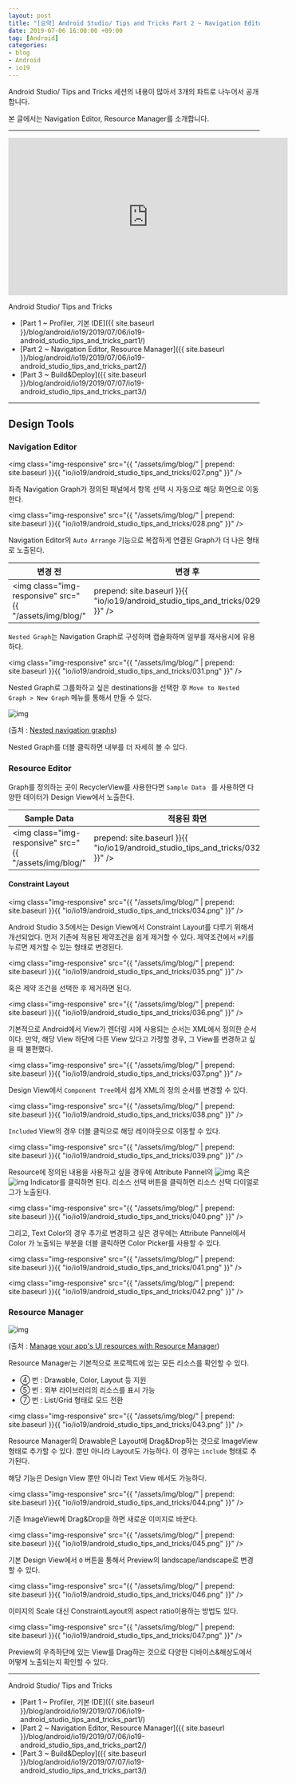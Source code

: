 ```yaml
---
layout: post
title: "[요약] Android Studio/ Tips and Tricks Part 2 ~ Navigation Editor, Resource Manager (Google I/O '19)"
date: 2019-07-06 16:00:00 +09:00
tag: [Android]
categories:
- blog
- Android
- io19
---
```


Android Studio/ Tips and Tricks 세션의 내용이 많아서 3개의 파트로 나누어서 공개합니다.

본 글에서는 Navigation Editor, Resource Manager를 소개합니다.

<!--more-->

- - - 

<div class="youtube">
  <iframe width="560" height="315" src="https://www.youtube.com/embed/ihF-PwDfRZ4" frameborder="0" allow="accelerometer; autoplay; encrypted-media; gyroscope; picture-in-picture" allowfullscreen></iframe>
</div>

Android Studio/ Tips and Tricks

- [Part 1 ~ Profiler, 기본 IDE]({{ site.baseurl }}/blog/android/io19/2019/07/06/io19-android_studio_tips_and_tricks_part1/)
- [Part 2 ~ Navigation Editor, Resource Manager]({{ site.baseurl }}/blog/android/io19/2019/07/06/io19-android_studio_tips_and_tricks_part2/)
- [Part 3 ~ Build&Deploy]({{ site.baseurl }}/blog/android/io19/2019/07/07/io19-android_studio_tips_and_tricks_part3/)

- - -

## Design Tools

### Navigation Editor

<img class="img-responsive" src="{{ "/assets/img/blog/" | prepend: site.baseurl }}{{ "io/io19/android_studio_tips_and_tricks/027.png" }}" /> 

좌측 Navigation Graph가 정의된 패널에서 항목 선택 시 자동으로 해당 화면으로 이동한다.

<img class="img-responsive" src="{{ "/assets/img/blog/" | prepend: site.baseurl }}{{ "io/io19/android_studio_tips_and_tricks/028.png" }}" /> 

Navigation Editor의 `Auto Arrange` 기능으로 복잡하게 연결된 Graph가 더 나은 형태로 노출된다.

| 변경 전                                                      | 변경 후                                                      |
| ------------------------------------------------------------ | ------------------------------------------------------------ |
| <img class="img-responsive" src="{{ "/assets/img/blog/" | prepend: site.baseurl }}{{ "io/io19/android_studio_tips_and_tricks/029.png" }}" /> | <img class="img-responsive" src="{{ "/assets/img/blog/" | prepend: site.baseurl }}{{ "io/io19/android_studio_tips_and_tricks/030.png" }}" /> |

`Nested Graph`는 Navigation Graph로 구성하며 캡슐화하며 일부를 재사용시에 유용하다. 

<img class="img-responsive" src="{{ "/assets/img/blog/" | prepend: site.baseurl }}{{ "io/io19/android_studio_tips_and_tricks/031.png" }}" /> 

Nested Graph로 그룹화하고 싶은 destinations을 선택한 후 `Move to Nested Graph > New Graph` 메뉴를 통해서 만들 수 있다.

![img](https://developer.android.com/images/topic/libraries/architecture/navigation-nestedgraph_2x.png)

(출처 : [Nested navigation graphs](https://developer.android.com/guide/navigation/navigation-nested-graphs))

Nested Graph를 더블 클릭하면 내부를 더 자세히 볼 수 있다.

### Resource Editor

Graph를 정의하는 곳이 RecyclerView를 사용한다면 `Sample Data ` 를 사용하면 다양한 데이터가 Design View에서 노출한다.

| Sample Data                                                  | 적용된 화면                                                  |
| ------------------------------------------------------------ | ------------------------------------------------------------ |
| <img class="img-responsive" src="{{ "/assets/img/blog/" | prepend: site.baseurl }}{{ "io/io19/android_studio_tips_and_tricks/032.png" }}" /> | <img class="img-responsive" src="{{ "/assets/img/blog/" | prepend: site.baseurl }}{{ "io/io19/android_studio_tips_and_tricks/033.png" }}" /> |

#### Constraint Layout

<img class="img-responsive" src="{{ "/assets/img/blog/" | prepend: site.baseurl }}{{ "io/io19/android_studio_tips_and_tricks/034.png" }}" /> 

Android Studio 3.5에서는 Design View에서 Constraint Layout를 다루기 위해서 개선되었다. 먼저 기존에 적용된 제약조건을 쉽게 제거할 수 있다. 제약조건에서 `⌘`키를 누르면 제거할 수 있는 형태로 변경된다. 

<img class="img-responsive" src="{{ "/assets/img/blog/" | prepend: site.baseurl }}{{ "io/io19/android_studio_tips_and_tricks/035.png" }}" /> 

혹은 제약 조건을 선택한 후 제거하면 된다.

<img class="img-responsive" src="{{ "/assets/img/blog/" | prepend: site.baseurl }}{{ "io/io19/android_studio_tips_and_tricks/036.png" }}" /> 

기본적으로 Android에서 View가 렌더링 시에 사용되는 순서는 XML에서 정의한 순서이다. 만약, 해당 View 하단에 다른 View 있다고 가정할 경우, 그 View를 변경하고 싶을 때 불편했다.

<img class="img-responsive" src="{{ "/assets/img/blog/" | prepend: site.baseurl }}{{ "io/io19/android_studio_tips_and_tricks/037.png" }}" /> 

Design View에서 `Component Tree`에서 쉽게 XML의 정의 순서를 변경할 수 있다.

<img class="img-responsive" src="{{ "/assets/img/blog/" | prepend: site.baseurl }}{{ "io/io19/android_studio_tips_and_tricks/038.png" }}" /> 

`Included` View의 경우 더블 클릭으로 해당 레이아웃으로 이동할 수 있다.

<img class="img-responsive" src="{{ "/assets/img/blog/" | prepend: site.baseurl }}{{ "io/io19/android_studio_tips_and_tricks/039.png" }}" /> 

Resource에 정의된 내용을 사용하고 싶을 경우에 Attribute Pannel의 ![img](https://developer.android.com/studio/images/buttons/layout-editor-indicator-solid.png) 혹은 ![img](https://developer.android.com/studio/images/buttons/layout-editor-indicator-empty.png) Indicator를 클릭하면 된다.  리소스 선택 버튼을 클릭하면 리소스 선택 다이얼로그가 노출된다.

<img class="img-responsive" src="{{ "/assets/img/blog/" | prepend: site.baseurl }}{{ "io/io19/android_studio_tips_and_tricks/040.png" }}" /> 

그리고, Text Color의 경우 추가로 변경하고 싶은 경우에는 Attribute Pannel에서 Color 가 노출되는 부분을 더블 클릭하면 Color Picker를 사용할 수 있다.

<img class="img-responsive" src="{{ "/assets/img/blog/" | prepend: site.baseurl }}{{ "io/io19/android_studio_tips_and_tricks/041.png" }}" /> 

<img class="img-responsive" src="{{ "/assets/img/blog/" | prepend: site.baseurl }}{{ "io/io19/android_studio_tips_and_tricks/042.png" }}" /> 

### Resource Manager

![img](https://developer.android.com/images/studio/write/resource-manager-2x.png)

(출처 : [Manage your app's UI resources with Resource Manager](https://developer.android.com/studio/write/resource-manager))

Resource Manager는 기본적으로 프로젝트에 있는 모든 리소스를 확인할 수 있다. 

- ④ 번 : Drawable, Color, Layout 등 지원
- ⑤ 번 : 외부 라이브러리의 리소스를 표시 가능
- ⑦ 번 : List/Grid 형태로 모드 전환 

<img class="img-responsive" src="{{ "/assets/img/blog/" | prepend: site.baseurl }}{{ "io/io19/android_studio_tips_and_tricks/043.png" }}" /> 

Resource Manager의 Drawable은 Layout에 Drag&Drop하는 것으로 ImageView 형태로 추가할 수 있다. 뿐만 아니라 Layout도 가능하다. 이 경우는 `include` 형태로 추가된다.

해당 기능은 Design View 뿐만 아니라 Text View 에서도 가능하다.

<img class="img-responsive" src="{{ "/assets/img/blog/" | prepend: site.baseurl }}{{ "io/io19/android_studio_tips_and_tricks/044.png" }}" /> 

기존 ImageView에 Drag&Drop을 하면 새로운 이미지로 바꾼다. 

<img class="img-responsive" src="{{ "/assets/img/blog/" | prepend: site.baseurl }}{{ "io/io19/android_studio_tips_and_tricks/045.png" }}" /> 

기본 Design View에서 `O` 버튼을 통해서 Preview의 landscape/landscape로 변경할 수 있다.

<img class="img-responsive" src="{{ "/assets/img/blog/" | prepend: site.baseurl }}{{ "io/io19/android_studio_tips_and_tricks/046.png" }}" /> 

이미지의 Scale 대신 ConstraintLayout의 aspect ratio이용하는 방법도 있다.

<img class="img-responsive" src="{{ "/assets/img/blog/" | prepend: site.baseurl }}{{ "io/io19/android_studio_tips_and_tricks/047.png" }}" /> 

Preview의 우측하단에 있는 View를 Drag하는 것으로 다양한 디바이스&해상도에서 어떻게 노출되는지 확인할 수 있다.

- - - 

Android Studio/ Tips and Tricks

- [Part 1 ~ Profiler, 기본 IDE]({{ site.baseurl }}/blog/android/io19/2019/07/06/io19-android_studio_tips_and_tricks_part1/)
- [Part 2 ~ Navigation Editor, Resource Manager]({{ site.baseurl }}/blog/android/io19/2019/07/06/io19-android_studio_tips_and_tricks_part2/)
- [Part 3 ~ Build&Deploy]({{ site.baseurl }}/blog/android/io19/2019/07/07/io19-android_studio_tips_and_tricks_part3/)
